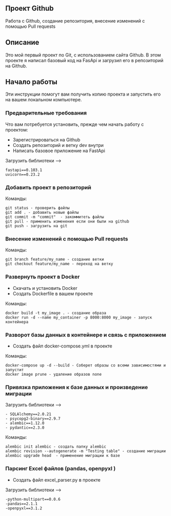 ## Проект Github

<p>Работа с Github, создание репозитория, внесение изменений с помощью Pull requests</p>

## Описание

Это мой первый проект по Git, с использованием сайта Github.
В этом проекте я написал базовый код на FasApi и загрузил его в репозиторий на Github.

## Начало работы

Эти инструкции помогут вам получить копию проекта и запустить его на вашем локальном компьютере.

### Предварительные требования

Что вам потребуется установить, прежде чем начать работу с проектом:

- Зарегистрироваться на Github
- Создать репозиторий и ветку dev внутри
- Написать базовое приложение на FastApi

Загрузить библиотеки -->

```
fastapi==0.103.1
uvicorn==0.23.2
```

### Добавить проект в репозиторий

Команды:

```
git status - проверить файлы
git add . - добавить новые файлы
git commit -m "commit"  - закоммитеть файлы
git pull - применить изменения если они были на github
git push - загрузить на git
```

### Внесение изменений с помощью Pull requests

Команды:

```
git branch feature/my_name - создание ветки 
git checkout feature/my_name - переход на ветку
```

### Развернуть проект в Docker

- Скачать и установить Docker
- Создать Dockerfile в вашем проекте

Команды:

```
docker build -t my_image . - создание образа
docker run -d --name my_container -p 8000:8000 my_image - запуск контейнера
```

### Разворот базы данных в контейнере и связь с приложением

- Создать файл docker-compose.yml в проекте

Команды:

```
docker-compose up -d --build - Соберет образы со всеми зависимостями и запустит
docker image prune - удаление образов none
```

### Привязка приложения к базе данных и произведение миграции

Загрузить библиотеки -->

```
- SQLAlchemy==2.0.21
- psycopg2-binary==2.9.7
- alembic==1.12.0
- pydantic==2.3.0
```

Команды:

```
alembic init alembic - создать папку alembic
alembic revision --autogenerate -m "Testing table" - создание миграции
alembic upgrade head  - применение миграции к базе 
```

### Парсинг Excel файлов (pandas, openpyxl )

- Создать файл excel_parser.py в проекте

Загрузить библиотеки -->

```
-python-multipart==0.0.6
-pandas==2.1.1
-openpyxl==3.1.2
```